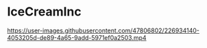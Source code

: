 # IceCreamInc


https://user-images.githubusercontent.com/47806802/226934140-4053205d-de89-4a65-9add-5971ef0a2503.mp4

